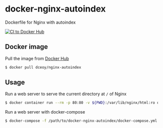 docker-nginx-autoindex
======================

Dockerfile for Nginx with autoindex

[![CI to Docker Hub](https://github.com/dceoy/docker-nginx-autoindex/actions/workflows/docker-publish.yml/badge.svg)](https://github.com/dceoy/docker-nginx-autoindex/actions/workflows/docker-publish.yml)

Docker image
------------

Pull the image from [Docker Hub](https://hub.docker.com/r/dceoy/nginx-autoindex/)

```sh
$ docker pull dceoy/nginx-autoindex
```

Usage
-----

Run a web server to serve the current directory at `/` of Nginx

```sh
$ docker container run --rm -p 80:80 -v ${PWD}:/var/lib/nginx/html:ro dceoy/nginx-autoindex
```

Run a web server with docker-compose

```sh
$ docker-compose -f /path/to/docker-nginx-autoindex/docker-compose.yml up
```
